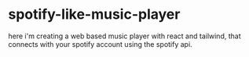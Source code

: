 # spotify-like-music-player
here i'm creating a web based music player with react and tailwind, that connects with your spotify account using the spotify api.
